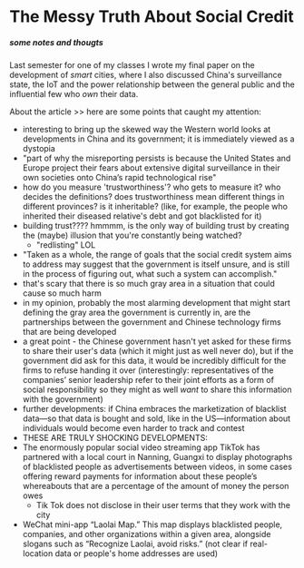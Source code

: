 <h1>The Messy Truth About Social Credit </h1>

<h5> some notes and thougts </h5>

Last semester for one of my classes I wrote my final paper on the development of *smart* cities, where I also discussed China's surveillance state, the IoT and the power relationship between the general public and the influential few who *own* their data.

About the article >> here are some points that caught my attention:

 * interesting to bring up the skewed way the Western world looks at developments in China and its government; it is immediately viewed as a dystopia
  * "part of why the misreporting persists is because the United States and Europe project their fears about extensive digital surveillance in their own societies onto China’s rapid technological rise"
 * how do you measure 'trustworthiness'? who gets to measure it? who decides the definitions? does trustworthiness mean different things in different provinces? is it inheritable? (like, for example, the people who inherited their diseased relative's debt and got blacklisted for it)
  * building trust???? hmmmm, is the only way of building trust by creating the (maybe) illusion that you're constantly being watched?
    * "redlisting" LOL
 * "Taken as a whole, the range of goals that the social credit system aims to address may suggest that the government is itself unsure, and is still in the process of figuring out, what such a system can accomplish."
  * that's scary that there is so much gray area in a situation that could cause so much harm
  * in my opinion, probably the most alarming development that might start defining the gray area the government is currently in, are the partnerships between the government and Chinese technology firms that are being developed
  * a great point - the Chinese government hasn't yet asked for these firms to share their user's data (which it might just as well never do), but if the government did ask for this data, it would be incredibly difficult for the firms to refuse handing it over (interestingly: representatives of the companies’ senior leadership refer to their joint efforts as a form of social responsibility so they might as well *want* to share this information with the government)
   * further developments: if China embraces the marketization of blacklist data—so that data is bought and sold, like in the US—information about individuals would become even harder to track and contest
 * THESE ARE TRULY SHOCKING DEVELOPMENTS:
  * The enormously popular social video streaming app TikTok has partnered with a local court in Nanning, Guangxi to display photographs of blacklisted people as advertisements between videos, in some cases offering reward payments for information about these people’s whereabouts that are a percentage of the amount of money the person owes
    * Tik Tok does not disclose in their user terms that they work with the city
  * WeChat mini-app “Laolai Map.” This map displays blacklisted people, companies, and other organizations within a given area, alongside slogans such as “Recognize Laolai, avoid risks.” (not clear if real-location data or people's home addresses are used)
